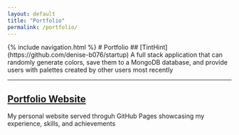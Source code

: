 ```yaml
---
layout: default
title: "Portfolio"
permalink: /portfolio/
---
```

<link rel="stylesheet" href="{{ '/assets/css/custom.css' | relative_url }}">
{% include navigation.html %}
# Portfolio
## [TintHint](https://github.com/denise-b076/startup)
A full stack application that can randomly generate colors, save them to a MongoDB database, and provide users with palettes created by other users most recently

---

## [Portfolio Website](https://denise-b076.github.io/)
My personal website served throguh GitHub Pages showcasing my experience, skills, and achievements


